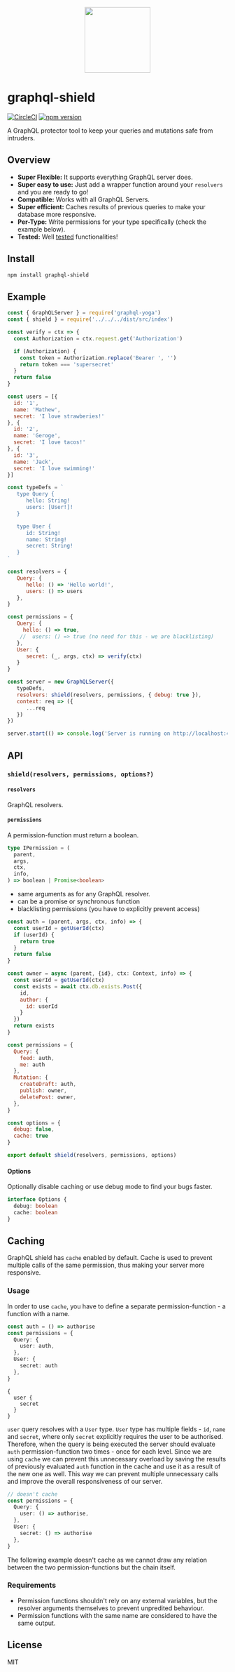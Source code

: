 <p align="center"><img src="https://imgur.com/DX1VKtn.png" width="150" /></p>

# graphql-shield

[![CircleCI](https://circleci.com/gh/maticzav/graphql-shield/tree/master.svg?style=shield)](https://circleci.com/gh/maticzav/graphql-shield/tree/master) [![npm version](https://badge.fury.io/js/graphql-shield.svg)](https://badge.fury.io/js/graphql-shield)

A GraphQL protector tool to keep your queries and mutations safe from intruders.

## Overview

- __Super Flexible:__ It supports everything GraphQL server does.
- __Super easy to use:__ Just add a wrapper function around your `resolvers` and you are ready to go!
- __Compatible:__ Works with all GraphQL Servers.
- __Super efficient:__ Caches results of previous queries to make your database more responsive.
- __Per-Type:__ Write permissions for your type specifically (check the example below).
- __Tested:__ Well [tested](https://github.com/maticzav/graphql-shield/tree/master/tests) functionalities!

## Install

```bash
npm install graphql-shield
```

## Example

```js
const { GraphQLServer } = require('graphql-yoga')
const { shield } = require('../../../dist/src/index')

const verify = ctx => {
  const Authorization = ctx.request.get('Authorization')

  if (Authorization) {
    const token = Authorization.replace('Bearer ', '')
    return token === 'supersecret'
  }
  return false
}

const users = [{
  id: '1',
  name: 'Mathew',
  secret: 'I love strawberies!'
}, {
  id: '2',
  name: 'Geroge',
  secret: 'I love tacos!'
}, {
  id: '3',
  name: 'Jack',
  secret: 'I love swimming!'
}]

const typeDefs = `
   type Query {
      hello: String!
      users: [User!]!
   }

   type User {
      id: String!
      name: String!
      secret: String!
   }
`

const resolvers = {
   Query: {
      hello: () => 'Hello world!',
      users: () => users
   },
}

const permissions = {
   Query: {
     hello: () => true,
    //  users: () => true (no need for this - we are blacklisting)
   },
   User: {
      secret: (_, args, ctx) => verify(ctx)
   }
}

const server = new GraphQLServer({
   typeDefs,
   resolvers: shield(resolvers, permissions, { debug: true }),
   context: req => ({
      ...req
   })
})

server.start(() => console.log('Server is running on http://localhost:4000'))
```

## API

### `shield(resolvers, permissions, options?)`

#### `resolvers`

GraphQL resolvers.

#### `permissions`

A permission-function must return a boolean.

```ts
type IPermission = (
  parent,
  args,
  ctx,
  info,
) => boolean | Promise<boolean>
```

- same arguments as for any GraphQL resolver.
- can be a promise or synchronous function
- blacklisting permissions (you have to explicitly prevent access)

```js
const auth = (parent, args, ctx, info) => {
  const userId = getUserId(ctx)
  if (userId) {
    return true
  }
  return false
}

const owner = async (parent, {id}, ctx: Context, info) => {
  const userId = getUserId(ctx)
  const exists = await ctx.db.exists.Post({
    id,
    author: {
      id: userId
    }
  })
  return exists
}

const permissions = {
  Query: {
    feed: auth,
    me: auth
  },
  Mutation: {
    createDraft: auth,
    publish: owner,
    deletePost: owner,
  },
}

const options = {
  debug: false,
  cache: true
}

export default shield(resolvers, permissions, options)
```

#### Options

Optionally disable caching or use debug mode to find your bugs faster.

```ts
interface Options {
  debug: boolean
  cache: boolean
}
```

## Caching

GraphQL shield has `cache` enabled by default. Cache is used to prevent multiple calls of the same permission, thus making your server more responsive.

### Usage

In order to use `cache`, you have to define a separate permission-function - a function with a name.

```ts
const auth = () => authorise
const permissions = {
  Query: {
    user: auth,
  },
  User: {
    secret: auth
  },
}
```

```gql
{
  user {
    secret
  }
}
```

`user` query resolves with a `User` type. `User` type has multiple fields - `id`, `name` and `secret`, where only `secret` explicitly requires the user to be authorised. Therefore, when the query is being executed the server should evaluate `auth` permission-function two times - once for each level. Since we are using `cache` we can prevent this unnecessary overload by saving the results of previously evaluated `auth` function in the cache and use it as a result of the new one as well. This way we can prevent multiple unnecessary calls and improve the overall responsiveness of our server.

```ts
// doesn't cache
const permissions = {
  Query: {
    user: () => authorise,
  },
  User: {
    secret: () => authorise
  },
}
```

The following example doesn't cache as we cannot draw any relation between the two permission-functions but the chain itself.

### Requirements

- Permission functions shouldn't rely on any external variables, but the resolver arguments themselves to prevent unpredited behaviour.
- Permission functions with the same name are considered to have the same output.

## License

MIT